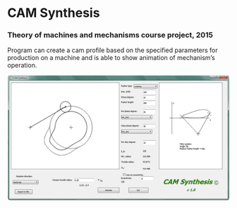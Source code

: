 # CAM Synthesis

### Theory of machines and mechanisms course project, 2015

Program can create a cam profile based on the specified parameters for production on a machine and is able to show animation of mechanism’s
operation.

![alt text](https://raw.githubusercontent.com/agorodetskiy/cam-synthesis/master/view.png)
